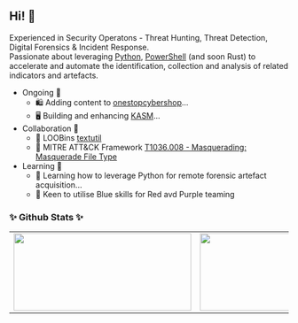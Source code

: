 ## Hi! 👋

Experienced in Security Operatons - Threat Hunting, Threat Detection, Digital Forensics & Incident Response.<br>
Passionate about leveraging [Python](https://www.python.org/), [PowerShell](https://docs.microsoft.com/en-gb/powershell/) (and soon Rust) to accelerate and automate the identification, collection and analysis of related indicators and artefacts.

- Ongoing 🔭
  - 🛍️ Adding content to [onestopcybershop](https://github.com/ezaspy/oscybershop)...
  - 🖥️ Building and enhancing [KASM](https://github.com/ezaspy/KASM)...
- Collaboration 👯
  - 👯 LOOBins [textutil](https://github.com/infosecB/LOOBins/issues/62)
  - 👯 MITRE ATT&CK Framework [T1036.008 - Masquerading: Masquerade File Type](https://attack.mitre.org/techniques/T1036/008/)
- Learning 🌱
  - 🌱 Learning how to leverage Python for remote forensic artefact acquisition...
  - 🌱 Keen to utilise Blue skills for Red avd Purple teaming

### ✨ Github Stats ✨
<center>
<table border:transparent cellspacing="0" cellpadding="0">
  <tr>
      <td><img width="320px" height="140px" align="center" src="https://github-readme-stats.vercel.app/api/top-langs/?username=ezaspy&layout=compact&theme=radical&langs_count=10&hide=php,css&count_private=true&" /></td>
      <td><img width="438px" height="140px" align="center" src="https://github-readme-stats.vercel.app/api?username=ezaspy&theme=radical&show_icons=true&hide=prs" /></td>
  </tr>
</table>
</center>

<!--
- 🔭 I’m currently working on ...
- 🌱 I’m currently learning ...
- 👯 I’m looking to collaborate on ...
- 🤔 I’m looking for help with ...
- 💬 Ask me about ...
- 📫 How to reach me: ...
- 😄 Pronouns: ...
- ⚡ Fun fact: ...
-->
